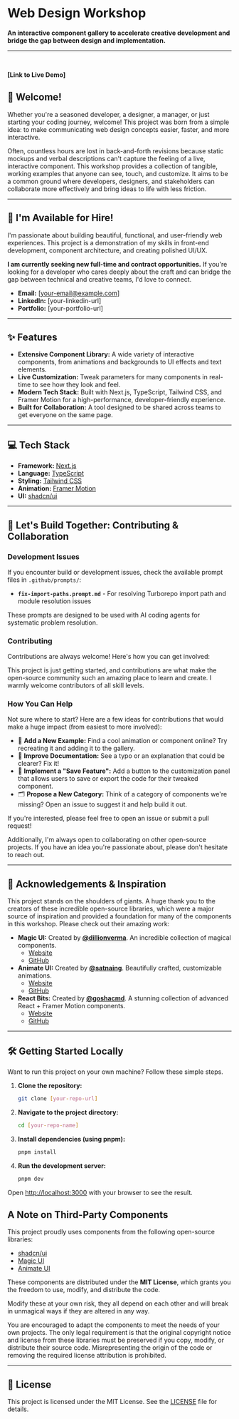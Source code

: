 # Web Design Workshop

**An interactive component gallery to accelerate creative development and bridge the gap between design and implementation.**

---

<br/>

**[Link to Live Demo]** <br/>

## 👋 Welcome!

Whether you're a seasoned developer, a designer, a manager, or just starting your coding journey, welcome! This project was born from a simple idea: to make communicating web design concepts easier, faster, and more interactive.

Often, countless hours are lost in back-and-forth revisions because static mockups and verbal descriptions can't capture the feeling of a live, interactive component. This workshop provides a collection of tangible, working examples that anyone can see, touch, and customize. It aims to be a common ground where developers, designers, and stakeholders can collaborate more effectively and bring ideas to life with less friction.

---

## 🚀 I'm Available for Hire!

I'm passionate about building beautiful, functional, and user-friendly web experiences. This project is a demonstration of my skills in front-end development, component architecture, and creating polished UI/UX.

**I am currently seeking new full-time and contract opportunities.** If you're looking for a developer who cares deeply about the craft and can bridge the gap between technical and creative teams, I'd love to connect.

-   **Email:** [your-email@example.com]
-   **LinkedIn:** [your-linkedin-url]
-   **Portfolio:** [your-portfolio-url]

---

## ✨ Features

-   **Extensive Component Library:** A wide variety of interactive components, from animations and backgrounds to UI effects and text elements.
-   **Live Customization:** Tweak parameters for many components in real-time to see how they look and feel.
-   **Modern Tech Stack:** Built with Next.js, TypeScript, Tailwind CSS, and Framer Motion for a high-performance, developer-friendly experience.
-   **Built for Collaboration:** A tool designed to be shared across teams to get everyone on the same page.

---

## 💻 Tech Stack

-   **Framework:** [Next.js](https://nextjs.org/)
-   **Language:** [TypeScript](https://www.typescriptlang.org/)
-   **Styling:** [Tailwind CSS](https://tailwindcss.com/)
-   **Animation:** [Framer Motion](https://www.framer.com/motion/)
-   **UI:** [shadcn/ui](https://ui.shadcn.com/)

---

## 🤝 Let's Build Together: Contributing & Collaboration

### Development Issues

If you encounter build or development issues, check the available prompt files in `.github/prompts/`:

- **`fix-import-paths.prompt.md`** - For resolving Turborepo import path and module resolution issues

These prompts are designed to be used with AI coding agents for systematic problem resolution.

### Contributing

Contributions are always welcome! Here's how you can get involved:

This project is just getting started, and contributions are what make the open-source community such an amazing place to learn and create. I warmly welcome contributors of all skill levels.

### How You Can Help

Not sure where to start? Here are a few ideas for contributions that would make a huge impact (from easiest to more involved):

-   🎨 **Add a New Example:** Find a cool animation or component online? Try recreating it and adding it to the gallery.
-   📝 **Improve Documentation:** See a typo or an explanation that could be clearer? Fix it!
-   💾 **Implement a "Save Feature":** Add a button to the customization panel that allows users to save or export the code for their tweaked component.
-   🗂️ **Propose a New Category:** Think of a category of components we're missing? Open an issue to suggest it and help build it out.

If you're interested, please feel free to open an issue or submit a pull request!

Additionally, I'm always open to collaborating on other open-source projects. If you have an idea you're passionate about, please don't hesitate to reach out.

---

## 🙏 Acknowledgements & Inspiration

This project stands on the shoulders of giants. A huge thank you to the creators of these incredible open-source libraries, which were a major source of inspiration and provided a foundation for many of the components in this workshop. Please check out their amazing work:

-   **Magic UI:** Created by **[@dillionverma](https://twitter.com/dillionverma)**. An incredible collection of magical components.
    -   [Website](https://magicui.design/)
    -   [GitHub](https://github.com/magicui/magicui)
-   **Animate UI:** Created by **[@satnaing](https://twitter.com/satnaing)**. Beautifully crafted, customizable animations.
    -   [Website](https://animate-ui.vercel.app/)
    -   [GitHub](https://github.com/satnaing/animate-ui)
-   **React Bits:** Created by **[@goshacmd](https://twitter.com/goshacmd)**. A stunning collection of advanced React + Framer Motion components.
    -   [Website](https://react-bits.com/)
    -   [GitHub](https://github.com/goshacmd/react-bits)

---

## 🛠️ Getting Started Locally

Want to run this project on your own machine? Follow these simple steps.

1.  **Clone the repository:**
    ```bash
    git clone [your-repo-url]
    ```
2.  **Navigate to the project directory:**
    ```bash
    cd [your-repo-name]
    ```
3.  **Install dependencies (using pnpm):**
    ```bash
    pnpm install
    ```
4.  **Run the development server:**
    ```bash
    pnpm dev
    ```

Open [http://localhost:3000](http://localhost:3000) with your browser to see the result.

## A Note on Third-Party Components

This project proudly uses components from the following open-source libraries:

-   [shadcn/ui](https://ui.shadcn.com/)
-   [Magic UI](https://magicui.design/)
-   [Animate UI](https://animate-ui.vercel.app/)

These components are distributed under the **MIT License**, which grants you the freedom to use, modify, and distribute the code.

Modify these at your own risk, they all depend on each other and will break in unmagical ways if they are altered in any way.

You are encouraged to adapt the components to meet the needs of your own projects. The only legal requirement is that the original copyright notice and license from these libraries must be preserved if you copy, modify, or distribute their source code. Misrepresenting the origin of the code or removing the required license attribution is prohibited.

---

## 📜 License

This project is licensed under the MIT License. See the [LICENSE](LICENSE) file for details.
